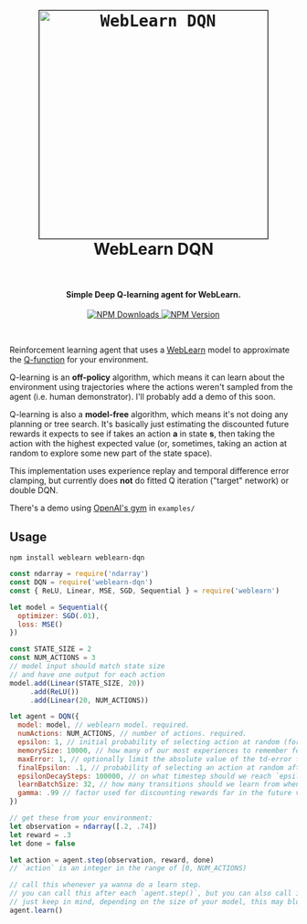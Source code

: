 <h1 align="center">
  <br>
  <kbd><a href="https://github.com/keppel/weblearn-dqn"><img src="https://cloud.githubusercontent.com/assets/1269291/21950583/6d22659c-d9b1-11e6-8fb4-2d61b196b688.gif" alt="WebLearn DQN" width="400" style="border: 1px solid black;"></a></kbd>
  <br>
  WebLearn DQN
  <br>
  <br>
</h1>

<h4 align="center">Simple Deep Q-learning agent for WebLearn.</h4>

<p align="center">
  <a href="https://www.npmjs.com/package/weblearn-dqn">
    <img src="https://img.shields.io/npm/dm/weblearn-dqn.svg"
         alt="NPM Downloads">
  </a>
  <a href="https://www.npmjs.com/package/weblearn-dqn">
    <img src="https://img.shields.io/npm/v/weblearn-dqn.svg"
         alt="NPM Version">
  </a>
</p>
<br>

Reinforcement learning agent that uses a [WebLearn] model to approximate the [Q-function] for your environment.

Q-learning is an **off-policy** algorithm, which means it can learn about the environment using trajectories where the actions weren't sampled from the agent (i.e. human demonstrator). I'll probably add a demo of this soon.

Q-learning is also a **model-free** algorithm, which means it's not doing any planning or tree search. It's basically just estimating the discounted future rewards it expects to see if takes an action **a** in state **s**, then taking the action with the highest expected value (or, sometimes, taking an action at random to explore some new part of the state space).

This implementation uses experience replay and temporal difference error clamping, but currently does **not** do fitted Q iteration ("target" network) or double DQN.

There's a demo using [OpenAI's gym] in `examples/`

## Usage

```
npm install weblearn weblearn-dqn
```

```js
const ndarray = require('ndarray')
const DQN = require('weblearn-dqn')
const { ReLU, Linear, MSE, SGD, Sequential } = require('weblearn')

let model = Sequential({
  optimizer: SGD(.01),
  loss: MSE()
})

const STATE_SIZE = 2
const NUM_ACTIONS = 3
// model input should match state size
// and have one output for each action
model.add(Linear(STATE_SIZE, 20))
     .add(ReLU())
     .add(Linear(20, NUM_ACTIONS))

let agent = DQN({
  model: model, // weblearn model. required.
  numActions: NUM_ACTIONS, // number of actions. required.
  epsilon: 1, // initial probability of selecting action at random (for exploration). optional.
  memorySize: 10000, // how many of our most experiences to remember for learning. optional.
  maxError: 1, // optionally limit the absolute value of the td-error from a single experience. false for no limit. optional.
  finalEpsilon: .1, // probability of selecting an action at random after `epsilonDecaySteps` steps of training. optional.
  epsilonDecaySteps: 100000, // on what timestep should we reach `epsilon === finalEpsilon`? optional.
  learnBatchSize: 32, // how many transitions should we learn from when we call agent.learn()? optional.
  gamma: .99 // factor used for discounting rewards far in the future vs. rewards sooner. optional.
})

// get these from your environment:
let observation = ndarray([.2, .74])
let reward = .3
let done = false

let action = agent.step(observation, reward, done)
// `action` is an integer in the range of [0, NUM_ACTIONS)

// call this whenever ya wanna do a learn step.
// you can call this after each `agent.step()`, but you can also call it more or less often.
// just keep in mind, depending on the size of your model, this may block for a relatively long time.
agent.learn()

```

[WebLearn]: https://github.com/keppel/weblearn
[Q-function]: https://en.wikipedia.org/wiki/Q-learning
[OpenAI's gym]: https://github.com/openai/gym
